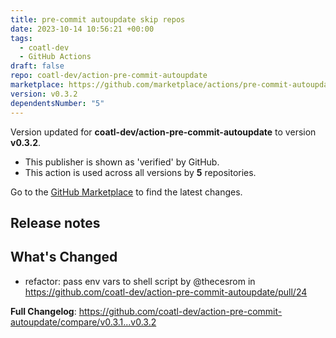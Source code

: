 ```yaml
---
title: pre-commit autoupdate skip repos
date: 2023-10-14 10:56:21 +00:00
tags:
  - coatl-dev
  - GitHub Actions
draft: false
repo: coatl-dev/action-pre-commit-autoupdate
marketplace: https://github.com/marketplace/actions/pre-commit-autoupdate-skip-repos
version: v0.3.2
dependentsNumber: "5"
---
```



Version updated for **coatl-dev/action-pre-commit-autoupdate** to version **v0.3.2**.
- This publisher is shown as 'verified' by GitHub.
- This action is used across all versions by **5** repositories.

Go to the [GitHub Marketplace](https://github.com/marketplace/actions/pre-commit-autoupdate-skip-repos) to find the latest changes.

## Release notes

## What's Changed

* refactor: pass env vars to shell script by @thecesrom in https://github.com/coatl-dev/action-pre-commit-autoupdate/pull/24


**Full Changelog**: https://github.com/coatl-dev/action-pre-commit-autoupdate/compare/v0.3.1...v0.3.2

